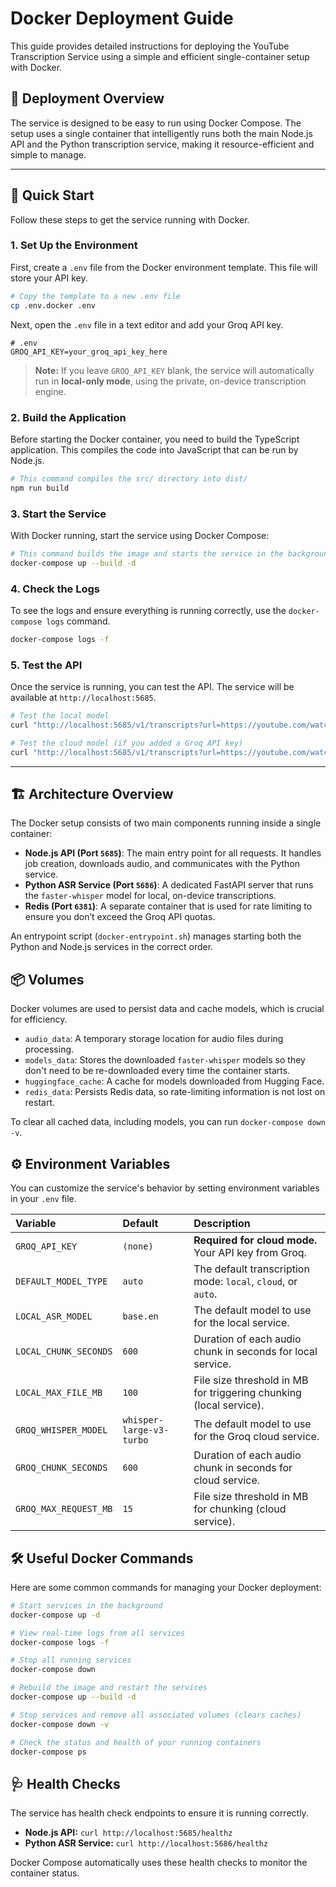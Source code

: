 # Docker Deployment Guide

This guide provides detailed instructions for deploying the YouTube Transcription Service using a simple and efficient single-container setup with Docker.

## 🚀 Deployment Overview

The service is designed to be easy to run using Docker Compose. The setup uses a single container that intelligently runs both the main Node.js API and the Python transcription service, making it resource-efficient and simple to manage.

--- 

## 🏁 Quick Start

Follow these steps to get the service running with Docker.

### 1. **Set Up the Environment**

First, create a `.env` file from the Docker environment template. This file will store your API key.

```bash
# Copy the template to a new .env file
cp .env.docker .env
```

Next, open the `.env` file in a text editor and add your Groq API key.

```env
# .env
GROQ_API_KEY=your_groq_api_key_here
```

> **Note:** If you leave `GROQ_API_KEY` blank, the service will automatically run in **local-only mode**, using the private, on-device transcription engine.

### 2. **Build the Application**

Before starting the Docker container, you need to build the TypeScript application. This compiles the code into JavaScript that can be run by Node.js.

```bash
# This command compiles the src/ directory into dist/
npm run build
```

### 3. **Start the Service**

With Docker running, start the service using Docker Compose:

```bash
# This command builds the image and starts the service in the background.
docker-compose up --build -d
```

### 4. **Check the Logs**

To see the logs and ensure everything is running correctly, use the `docker-compose logs` command.

```bash
docker-compose logs -f
```

### 5. **Test the API**

Once the service is running, you can test the API. The service will be available at `http://localhost:5685`.

```bash
# Test the local model
curl "http://localhost:5685/v1/transcripts?url=https://youtube.com/watch?v=...&model_type=local&sync=true"

# Test the cloud model (if you added a Groq API key)
curl "http://localhost:5685/v1/transcripts?url=https://youtube.com/watch?v=...&model_type=cloud&sync=true"
```

--- 

## 🏗️ Architecture Overview

The Docker setup consists of two main components running inside a single container:

- **Node.js API (Port `5685`)**: The main entry point for all requests. It handles job creation, downloads audio, and communicates with the Python service.
- **Python ASR Service (Port `5686`)**: A dedicated FastAPI server that runs the `faster-whisper` model for local, on-device transcriptions.
- **Redis (Port `6381`)**: A separate container that is used for rate limiting to ensure you don’t exceed the Groq API quotas.

An entrypoint script (`docker-entrypoint.sh`) manages starting both the Python and Node.js services in the correct order.

## 📦 Volumes

Docker volumes are used to persist data and cache models, which is crucial for efficiency.

- `audio_data`: A temporary storage location for audio files during processing.
- `models_data`: Stores the downloaded `faster-whisper` models so they don't need to be re-downloaded every time the container starts.
- `huggingface_cache`: A cache for models downloaded from Hugging Face.
- `redis_data`: Persists Redis data, so rate-limiting information is not lost on restart.

To clear all cached data, including models, you can run `docker-compose down -v`.

## ⚙️ Environment Variables

You can customize the service's behavior by setting environment variables in your `.env` file.

| Variable | Default | Description |
| :--- | :--- | :--- |
| `GROQ_API_KEY` | `(none)` | **Required for cloud mode.** Your API key from Groq. |
| `DEFAULT_MODEL_TYPE` | `auto` | The default transcription mode: `local`, `cloud`, or `auto`. |
| `LOCAL_ASR_MODEL` | `base.en` | The default model to use for the local service. |
| `LOCAL_CHUNK_SECONDS` | `600` | Duration of each audio chunk in seconds for local service. |
| `LOCAL_MAX_FILE_MB` | `100` | File size threshold in MB for triggering chunking (local service). |
| `GROQ_WHISPER_MODEL` | `whisper-large-v3-turbo` | The default model to use for the Groq cloud service. |
| `GROQ_CHUNK_SECONDS` | `600` | Duration of each audio chunk in seconds for cloud service. |
| `GROQ_MAX_REQUEST_MB` | `15` | File size threshold in MB for chunking (cloud service). |

## 🛠️ Useful Docker Commands

Here are some common commands for managing your Docker deployment:

```bash
# Start services in the background
docker-compose up -d

# View real-time logs from all services
docker-compose logs -f

# Stop all running services
docker-compose down

# Rebuild the image and restart the services
docker-compose up --build -d

# Stop services and remove all associated volumes (clears caches)
docker-compose down -v

# Check the status and health of your running containers
docker-compose ps
```

## 🩺 Health Checks

The service has health check endpoints to ensure it is running correctly.

- **Node.js API:** `curl http://localhost:5685/healthz`
- **Python ASR Service:** `curl http://localhost:5686/healthz`

Docker Compose automatically uses these health checks to monitor the container status.
